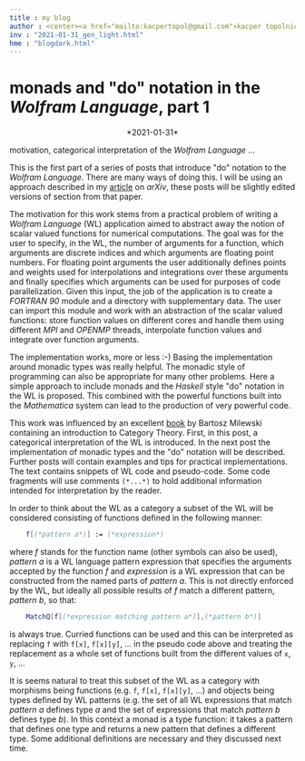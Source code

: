 ```yaml
---
title : my blog
author : <center><a href="mailto:kacpertopol@gmail.com">kacper topolnicki</a></br><a href="mailto:kacpertopol@gmail.com">kacpertopol@gmail.com</a><center>
inv : "2021-01-31_gen_light.html"
hme : "blogdark.html"
---
```



# monads and "do" notation in the *Wolfram Language*, part 1
<center>
*2021-01-31*
</center>

motivation, categorical interpretation of the *Wolfram Language* ...



This is the first part of a series of posts that introduce "do" notation
to the *Wolfram Language*. There are many ways of doing this. I will be 
using an approach described in my <a id = "NCE" href = https://arxiv.org/abs/2005.09478>article</a>
on *arXiv*, these posts will be slightly edited versions of section from that paper.

The motivation for this work stems from a practical problem of writing a
*Wolfram Language* (WL) application aimed to abstract away the notion of
scalar valued functions for numerical computations. The goal was for the
user to specify, in the WL, the number of arguments for a function,
which arguments are discrete indices and which arguments are floating
point numbers. For floating point arguments the user additionally
defines points and weights used for interpolations and integrations over
these arguments and finally specifies which arguments can be used for
purposes of code parallelization. Given this input, the job of the
application is to create a *FORTRAN 90* module and a directory with
supplementary data. The user can import this module and work with an
abstraction of the scalar valued functions: store function values on
different cores and handle them using different *MPI* and *OPENMP*
threads, interpolate function values and integrate over function
arguments.

The implementation works, more or less :-)
Basing the implementation around monadic types was really helpful.
The monadic style of programming
can also be appropriate for many other problems. Here a
simple approach to include monads and the *Haskell* style "do\" notation
in the WL is proposed. This combined with the powerful functions built
into the *Mathematica* system can lead to
the production of very powerful code.

This work was influenced by an excellent 
<a id = "NCE" href = https://www.blurb.com/b/9621951-category-theory-for-programmers-new-edition-hardco>book</a> by Bartosz Milewski
containing an introduction to Category Theory. First, in this post,
a categorical interpretation of
the WL is introduced. In the next post the
implementation of monadic types and the "do" notation will be described. 
Further posts will contain
examples and tips for practical implementations.
The text contains snippets of WL code and pseudo-code. Some
code fragments will use comments `(*...*)` to hold additional
information intended for interpretation by the reader.

In order to think about the WL as a category a subset of the WL will be
considered consisting of functions defined in the following manner:

```Mathematica
    f[(*pattern a*)] := (*expression*)
```

where *f* stands for the function name (other symbols can also be used),
*pattern a* is a WL language pattern expression that specifies the
arguments accepted by the function *f* and *expression* is a WL
expression that can be constructed from the named parts of *pattern a*.
This is not directly enforced by the WL, but ideally all possible
results of *f* match a different pattern, *pattern b*, so that:

```Mathematica
    MatchQ[f[(*expression matching pattern a*)],(*pattern b*)]
```

is always true. Curried functions can be used and this can be
interpreted as replacing `f` with `f[x]`, `f[x][y]`, ... in the pseudo
code above and treating the replacement as a whole set of functions
built from the different values of `x`, `y`, ...

It is seems natural to treat this subset of the WL as a category with
morphisms being functions (e.g. `f`, `f[x]`, `f[x][y]`, ...) and objects
being types defined by WL patterns (e.g. the set of all WL expressions
that match *pattern a* defines type *a* and the set of expressions that
match *pattern b* defines type *b*). In this context a monad is a type
function: it takes a pattern that defines one type and returns a new
pattern that defines a different type. Some additional definitions are
necessary and they discussed next time.


